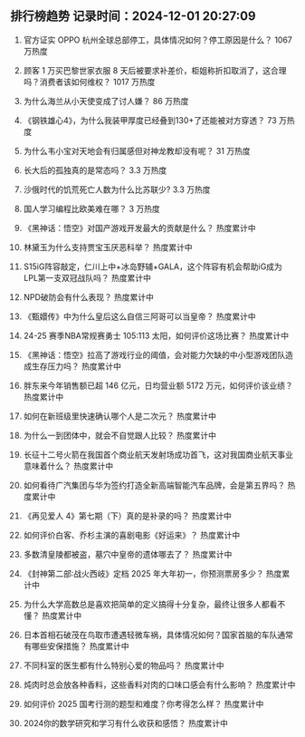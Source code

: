 
## 排行榜趋势 记录时间：2024-12-01 20:27:09
  
  1. 官方证实 OPPO 杭州全球总部停工，具体情况如何？停工原因是什么？ 1067 万热度
    
  2. 顾客 1 万买巴黎世家衣服 8 天后被要求补差价，柜姐称折扣取消了，这合理吗？消费者该如何维权？ 1017 万热度
    
  3. 为什么海兰从小天使变成了讨人嫌？ 86 万热度
    
  4. 《钢铁雄心4》，为什么我装甲厚度已经叠到130+了还能被对方穿透？ 73 万热度
    
  5. 为什么韦小宝对天地会有归属感但对神龙教却没有呢？ 31 万热度
    
  6. 长大后的孤独真的是常态吗？ 3.3 万热度
    
  7. 沙俄时代的饥荒死亡人数为什么比苏联少? 3.3 万热度
    
  8. 国人学习编程比欧美难在哪？ 3 万热度
    
  9. 《黑神话：悟空》对国产游戏开发最大的贡献是什么？ 热度累计中
    
  10. 林黛玉为什么支持贾宝玉厌恶科举？ 热度累计中
    
  11. S15iG阵容敲定，仁川上中+冰岛野辅+GALA，这个阵容有机会帮助iG成为LPL第一支双冠战队吗？ 热度累计中
    
  12. NPD破防会有什么表现？ 热度累计中
    
  13. 《甄嬛传》中为什么皇后这么自信三阿哥可以当皇帝？ 热度累计中
    
  14. 24-25 赛季NBA常规赛勇士 105:113 太阳，如何评价这场比赛？ 热度累计中
    
  15. 《黑神话：悟空》拉高了游戏行业的阈值，会对能力欠缺的中小型游戏团队造成生存压力吗？ 热度累计中
    
  16. 胖东来今年销售额已超 146 亿元，日均营业额 5172 万元，如何评价该业绩？ 热度累计中
    
  17. 如何在新班级里快速确认哪个人是二次元？ 热度累计中
    
  18. 为什么一到团体中，就会不自觉跟人比较？ 热度累计中
    
  19. 长征十二号火箭在我国首个商业航天发射场成功首飞，这对我国商业航天事业意味着什么？ 热度累计中
    
  20. 如何看待广汽集团与华为签约打造全新高端智能汽车品牌，会是第五界吗？ 热度累计中
    
  21. 《再见爱人 4》第七期（下）真的是补录的吗？ 热度累计中
    
  22. 如何评价白客、乔杉主演的喜剧电影《好运来》？ 热度累计中
    
  23. 多数清皇陵都被盗，墓穴中皇帝的遗体哪去了？ 热度累计中
    
  24. 《封神第二部∶战火西岐》定档 2025 年大年初一，你预测票房多少？ 热度累计中
    
  25. 为什么大学高数总是喜欢把简单的定义搞得十分复杂，最终让很多人都看不懂？ 热度累计中
    
  26. 日本首相石破茂在鸟取市遭遇轻微车祸，具体情况如何？国家首脑的车队通常有哪些安保措施？ 热度累计中
    
  27. 不同科室的医生都有什么特别心爱的物品吗？ 热度累计中
    
  28. 炖肉时总会放各种香料，这些香料对肉的口味口感会有什么影响？ 热度累计中
    
  29. 如何评价 2025 国考行测的题型和难度？你考得怎么样？ 热度累计中
    
  30. 2024你的数学研究和学习有什么收获和感悟？ 热度累计中
    